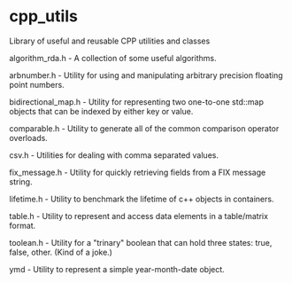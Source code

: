 # cpp_utils
Library of useful and reusable CPP utilities and classes

algorithm_rda.h - A collection of some useful algorithms.

arbnumber.h - Utility for using and manipulating arbitrary precision floating point numbers.

bidirectional_map.h - Utility for representing two one-to-one std::map objects that can be indexed by either key or value.

comparable.h - Utility to generate all of the common comparison operator overloads.

csv.h - Utilities for dealing with comma separated values.

fix_message.h - Utility for quickly retrieving fields from a FIX message string.

lifetime.h - Utility to benchmark the lifetime of c++ objects in containers.

table.h - Utility to represent and access data elements in a table/matrix format.

toolean.h - Utility for a "trinary" boolean that can hold three states: true, false, other.  (Kind of a joke.)

ymd - Utility to represent a simple year-month-date object.
